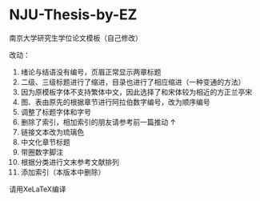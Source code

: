 # NJU-Thesis-by-EZ
南京大学研究生学位论文模板（自己修改）

改动：
1. 绪论与结语没有编号，页眉正常显示两章标题
2. 二级、三级标题进行了缩进，目录也进行了相应缩进（一种变通的方法）
3. 因为原模板字体不支持繁体中文，因此选择了和宋体较为相近的方正兰亭宋
4. 图、表由原先的根据章节进行阿拉伯数字编号，改为顺序编号
5. 调整了标题字体和字号
6. 删除了索引，相加索引的朋友请参考前一篇推动 ↑
7. 链接文本改为琉璃色
8. 中文化章节标题
9. 带圈数字脚注
10. 根据分类进行文末参考文献排列
11. 添加索引（本版本中删除）

请用XeLaTeX编译

